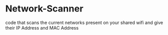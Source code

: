 # Network-Scanner
code that scans the current networks present on your shared wifi and give their IP Address and MAC Address
